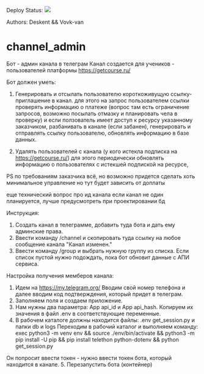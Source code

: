 Deploy Status:
<img src="https://github.com/vovk-wan/channel_admin/workflows/channel_admin/badge.svg?branch=develop"><br>

Authors: Deskent && Vovk-van



# channel_admin
Бот - админ канала в телеграм
Канал создается для учеников - пользователей платформы https://getcourse.ru/

Бот должен уметь:

  1) Генерировать и отсылать пользователю короткоживущую ссылку-приглашение в канал.
    для этого на запрос пользователем ссылки проверять информацию о платеже (вопрос там есть ограничение запросов, возможно посылать отмазку и планировать чела в проверку)
    и если ползователь имеет доступ к ресурсу указанному заказчиком,
      разбанивать в канале (если забанен),
      генерировать и отправлять ссылку пользователю,
      обновлять информацию в базе данных.

   2) Удалять пользователей с канала (у кого истекла подписка на https://getcourse.ru/)
    для этого периодически обновлять информацию о пользователях с истекшей подпиской на ресурсе,

PS
  по требованиям заказчика всё, но возможно придется сделать хоть минимальное управление но тут будет зависить от доплаты

  еще технический вопрос про ид канала если канал не один планируется, лучше предусмотреть при проектировании бд


Инструкция:

1. Создать канал в телеграмме, добавить туда бота и дать ему админские права.
2. Ввести команду /channel и скопировать туда ссылку на любое сообщение канала
"Канал изменен."
3. Ввести команду /group и выбрать нужную группу из списка. Если список пустой нужно подождать, пока бот обновит данные с АПИ сервиса.


Настройка получения мемберов канала:

1. Идем на https://my.telegram.org/
Вводим свой номер телефона и далее вводим код подтверждения, который придет в телеграм.
2. Заполняем поля и создаем приложение.
3. Нам нужны два параметра: App api_id и App api_hash.
Копируем их значения в файл .env в соответствующие переменные.
4. В рабочем каталоге должны находится файлы:
.env
get_session.py
и папки db и logs
Переходим в рабочий каталог и выполняем команду:
exec python3 -m venv env && source ./env/bin/activate && python3 -m pip install -U pip && pip install telethon python-dotenv && python get_session.py

Он попросит ввести токен - нужно ввести токен бота, который находится в канале.
5. Перезапустить бота (контейнер)

